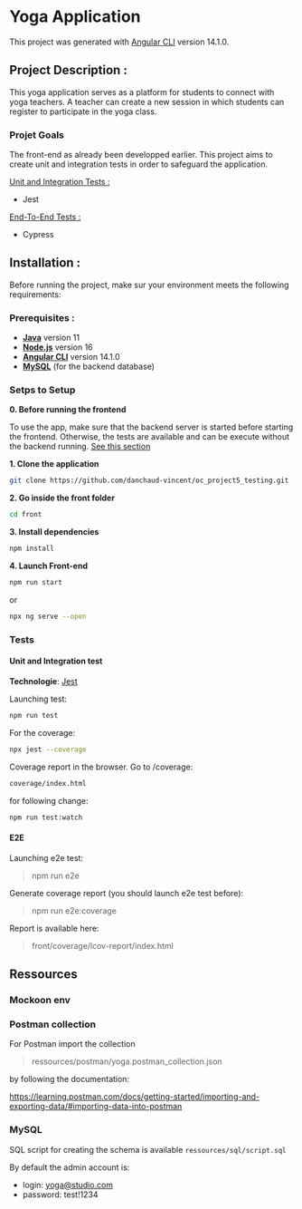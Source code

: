 # Yoga Application

This project was generated with [Angular CLI](https://github.com/angular/angular-cli) version 14.1.0.

## Project Description :

This yoga application serves as a platform for students to connect with yoga teachers. A teacher can create a new session in which students can register to participate in the yoga class.

### Projet Goals

The front-end as already been developped earlier. This project aims to create unit and integration tests in order to safeguard the application.

<ins>Unit and Integration Tests :</ins>

- Jest

<ins>End-To-End Tests :</ins>

- Cypress

## Installation :

Before running the project, make sur your environment meets the following requirements:

### Prerequisites :

- [**Java**](https://www.oracle.com/java/technologies/javase/jdk11-archive-downloads.html) version 11
- [**Node.js**](https://nodejs.org/en) version 16
- [**Angular CLI**](https://github.com/angular/angular-cli) version 14.1.0
- [**MySQL**](https://www.mysql.com/) (for the backend database)

### Setps to Setup

**0. Before running the frontend**

To use the app, make sure that the backend server is started before starting the frontend.
Otherwise, the tests are available and can be execute without the backend running. [See this section](#tests)

**1. Clone the application**

```bash
git clone https://github.com/danchaud-vincent/oc_project5_testing.git
```

**2. Go inside the front folder**

```bash
cd front
```

**3. Install dependencies**

```bash
npm install
```

**4. Launch Front-end**

```bash
npm run start
```

or

```bash
npx ng serve --open
```

### Tests

#### Unit and Integration test

**Technologie**: [Jest](https://jestjs.io/docs/getting-started)

Launching test:

```bash
npm run test
```

For the coverage:

```bash
npx jest --coverage
```

Coverage report in the browser. Go to /coverage:

```bash
coverage/index.html
```

for following change:

```bash
npm run test:watch
```

#### E2E

Launching e2e test:

> npm run e2e

Generate coverage report (you should launch e2e test before):

> npm run e2e:coverage

Report is available here:

> front/coverage/lcov-report/index.html

## Ressources

### Mockoon env

### Postman collection

For Postman import the collection

> ressources/postman/yoga.postman_collection.json

by following the documentation:

https://learning.postman.com/docs/getting-started/importing-and-exporting-data/#importing-data-into-postman

### MySQL

SQL script for creating the schema is available `ressources/sql/script.sql`

By default the admin account is:

- login: yoga@studio.com
- password: test!1234
